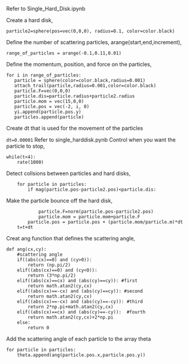 Refer to Single_Hard_Disk.ipynb

Create a hard disk,

```particle2=sphere(pos=vec(0,0,0), radius=0.1, color=color.black)```

Define the number of scattering particles, arange(start,end,increment),

```range_of_particles = arange(-0.1,0.11,0.01)```

Define the momentum, position, and force on the particles,

```
for i in range_of_particles:
   particle = sphere(color=color.black,radius=0.001)
   attach_trail(particle,radius=0.001,color=color.black)
   particle.F=vec(0,0,0)
   particle.dis=particle.radius+particle2.radius
   particle.mom = vec(15,0,0)
   particle.pos = vec(-2, i, 0)
   yi.append(particle.pos.y)
   particles.append(particle)
```

Create dt that is used for the movement of the particles

```dt=0.00001```
Refer to single_harddisk.pynb
Control when you want the particle to stop,
```
while(t<4):
    rate(1000)
```

Detect collsions between particles and hard disks,
```
    for particle in particles:
        if mag(particle.pos-particle2.pos)<particle.dis:
```
Make the particle bounce off the hard disk,
```
            particle.F=norm(particle.pos-particle2.pos)
            particle.mom = particle.mom+particle.F
        particle.pos = particle.pos + (particle.mom/particle.m)*dt
    t=t+dt
```
 
Creat ang function that defines the scattering angle,
```
def ang(cx,cy):
    #scattering angle
    if((abs(cx)==0) and (cy>0)):
        return (np.pi/2)
    elif((abs(cx)==0) and (cy<0)): 
        return (3*np.pi/2)
    elif((abs(cx)==cx) and (abs(cy)==cy)): #first
        return math.atan2(cy,cx)
    elif((abs(cx)==-cx) and (abs(cy)==cy)): #second
        return math.atan2(cy,cx)
    elif((abs(cx)==-cx) and (abs(cy)==-cy)): #third
        return 2*np.pi+math.atan2(cy,cx)
    elif((abs(cx)==cx) and (abs(cy)==-cy)):  #fourth
        return math.atan2(cy,cx)+2*np.pi
    else:
        return 0
 ```
Add the scattering angle of each particle to the array theta
```
for particle in particles:
    theta.append(ang(particle.pos.x,particle.pos.y))
```


